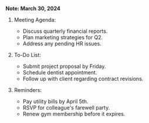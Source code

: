 **Note: March 30, 2024**

1. Meeting Agenda:
    
    - Discuss quarterly financial reports.
    - Plan marketing strategies for Q2.
    - Address any pending HR issues.
2. To-Do List:
    
    - Submit project proposal by Friday.
    - Schedule dentist appointment.
    - Follow up with client regarding contract revisions.
3. Reminders:
    
    - Pay utility bills by April 5th.
    - RSVP for colleague's farewell party.
    - Renew gym membership before it expires.